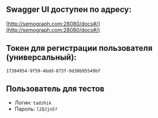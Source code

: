## **Swagger UI доступен по адресу:**
[http://semograph.com:28080/docs#/](http://semograph.com:28080/docs#/)

## **Токен для регистрации пользователя (универсальный):**
`17384954-9f59-4bdd-873f-9d30b95549bf`

## **Пользователь для тестов**
- Логин: `tadzhik`
- Пароль: `l2QJjn5?`
